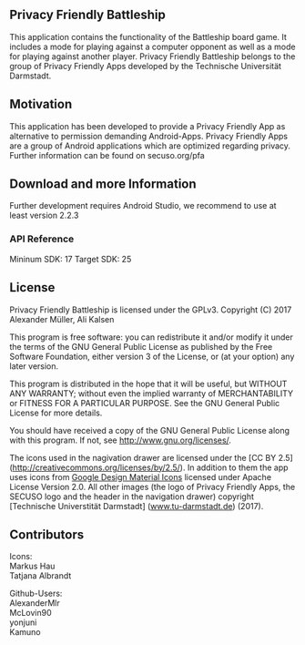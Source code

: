 ## Privacy Friendly Battleship

This application contains the functionality of the Battleship board game. It includes a mode for playing against a computer opponent as well as a mode for playing against another player. 
Privacy Friendly Battleship belongs to the group of Privacy Friendly Apps developed by the Technische Universität Darmstadt. 

## Motivation

This application has been developed to provide a Privacy Friendly App as alternative to permission demanding Android-Apps. Privacy Friendly Apps are a group of Android applications which are optimized regarding privacy. Further information can be found on secuso.org/pfa

## Download and more Information

Further development requires Android Studio, we recommend to use at least version 2.2.3
 
### API Reference

Mininum SDK: 17
Target SDK: 25 

## License

Privacy Friendly Battleship is licensed under the GPLv3.
Copyright (C) 2017 Alexander Müller, Ali Kalsen

This program is free software: you can redistribute it and/or modify
it under the terms of the GNU General Public License as published by
the Free Software Foundation, either version 3 of the License, or
(at your option) any later version.

This program is distributed in the hope that it will be useful,
but WITHOUT ANY WARRANTY; without even the implied warranty of
MERCHANTABILITY or FITNESS FOR A PARTICULAR PURPOSE.  See the
GNU General Public License for more details.

You should have received a copy of the GNU General Public License
along with this program. If not, see <http://www.gnu.org/licenses/>.

The icons used in the nagivation drawer are licensed under the [CC BY 2.5] (http://creativecommons.org/licenses/by/2.5/). In addition to them the app uses icons from [Google Design Material Icons](https://design.google.com/icons/index.html) licensed under Apache License Version 2.0. All other images (the logo of Privacy Friendly Apps, the SECUSO logo and the header in the navigation drawer) copyright [Technische Universtität Darmstadt] (www.tu-darmstadt.de) (2017).

## Contributors

Icons: <br />
Markus Hau<br />
Tatjana Albrandt<br />

Github-Users: <br />
AlexanderMlr <br />
McLovin90 <br />
yonjuni <br />
Kamuno





